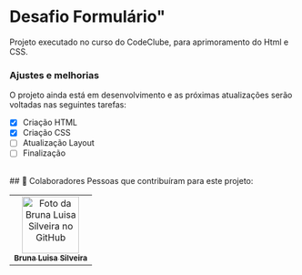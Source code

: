 # Desafio Formulário"
<p>Projeto executado no curso do CodeClube, para aprimoramento do Html e CSS.

### Ajustes e melhorias

O projeto ainda está em desenvolvimento e as próximas atualizações serão voltadas nas seguintes tarefas:

- [x] Criação HTML
- [x] Criação CSS
- [ ] Atualização Layout
- [ ] Finalização

<br>
## 🤝 Colaboradores
Pessoas que contribuíram para este projeto:

<table>
  <tr>
    <td align="center">
      <a href="#">
        <img src="./assets/img/1619746961895.png" alt="Foto da Bruna Luisa Silveira no GitHub" width="100px"><br>
        <sub>
          <b>Bruna Luisa Silveira</b>
        </sub>
      </a>
    </td>
  </tr>
</table>
